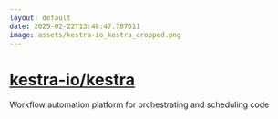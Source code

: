 ```yaml
---
layout: default
date: 2025-02-22T13:48:47.787611
image: assets/kestra-io_kestra_cropped.png
---
```


# [kestra-io/kestra](https://github.com/kestra-io/kestra)

Workflow automation platform for orchestrating and scheduling code
